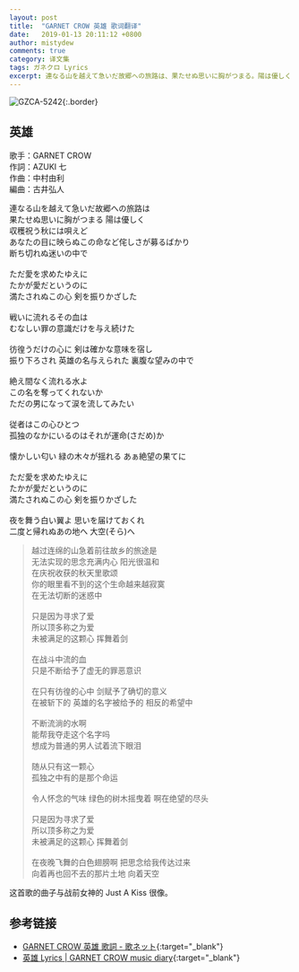 ```yaml
---
layout: post
title:  "GARNET CROW 英雄 歌词翻译"
date:   2019-01-13 20:11:12 +0800
author: mistydew
comments: true
category: 译文集
tags: ガネクロ Lyrics
excerpt: 連なる山を越えて急いだ故郷への旅路は、果たせぬ思いに胸がつまる。陽は優しく、収穫祝う秋には唄えど。あなたの目に映らぬこの命など侘しさが募るばかり、断ち切れぬ迷いの中で。
---
```

![GZCA-5242](https://crowsub.github.io/assets/images/discography/album/GZCA-5242.jpg){:.border}

## 英雄

歌手：GARNET CROW<br>
作詞：AZUKI 七<br>
作曲：中村由利<br>
編曲：古井弘人

<div class="lyric-original">
<p>
連なる山を越えて急いだ故郷への旅路は<br>
果たせぬ思いに胸がつまる 陽は優しく<br>
収穫祝う秋には唄えど<br>
あなたの目に映らぬこの命など侘しさが募るばかり<br>
断ち切れぬ迷いの中で<br>
<br>
ただ愛を求めたゆえに<br>
たかが愛だというのに<br>
満たされぬこの心 剣を振りかざした<br>
<br>
戦いに流れるその血は<br>
むなしい罪の意識だけを与え続けた<br>
<br>
彷徨うだけの心に 剣は確かな意味を宿し<br>
振り下ろされ 英雄の名与えられた 裏腹な望みの中で<br>
<br>
絶え間なく流れる水よ<br>
この名を奪ってくれないか<br>
ただの男になって涙を流してみたい<br>
<br>
従者はこの心ひとつ<br>
孤独のなかにいるのはそれが運命(さだめ)か<br>
<br>
懐かしい匂い 緑の木々が揺れる あぁ絶望の果てに<br>
<br>
ただ愛を求めたゆえに<br>
たかが愛だというのに<br>
満たされぬこの心 剣を振りかざした<br>
<br>
夜を舞う白い翼よ 思いを届けておくれ<br>
二度と帰れぬあの地へ 大空(そら)へ
</p>
</div>

<div class="lyric-translation">
<blockquote>
越过连绵的山急着前往故乡的旅途是<br>
无法实现的思念充满内心 阳光很温和<br>
在庆祝收获的秋天里歌颂<br>
你的眼里看不到的这个生命越来越寂寞<br>
在无法切断的迷惑中<br>
<br>
只是因为寻求了爱<br>
所以顶多称之为爱<br>
未被满足的这颗心 挥舞着剑<br>
<br>
在战斗中流的血<br>
只是不断给予了虚无的罪恶意识<br>
<br>
在只有彷徨的心中 剑赋予了确切的意义<br>
在被斩下的 英雄的名字被给予的 相反的希望中<br>
<br>
不断流淌的水啊<br>
能帮我夺走这个名字吗<br>
想成为普通的男人试着流下眼泪<br>
<br>
随从只有这一颗心<br>
孤独之中有的是那个命运<br>
<br>
令人怀念的气味 绿色的树木摇曳着 啊在绝望的尽头<br>
<br>
只是因为寻求了爱<br>
所以顶多称之为爱<br>
未被满足的这颗心 挥舞着剑<br>
<br>
在夜晚飞舞的白色翅膀啊 把思念给我传达过来<br>
向着再也回不去的那片土地 向着天空
</blockquote>
</div>

这首歌的曲子与战前女神的 Just A Kiss 很像。

## 参考链接

* [GARNET CROW 英雄 歌詞 - 歌ネット](https://www.uta-net.com/song/122960){:target="_blank"}
* [英雄 Lyrics \| GARNET CROW music diary](https://crowsub.github.io/lyrics/original/英雄.html){:target="_blank"}
